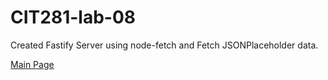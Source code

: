 # CIT281-lab-08

 Created Fastify Server using node-fetch and Fetch JSONPlaceholder data.
 
 [Main Page](https://c-stockdale.github.io/)
 
 
